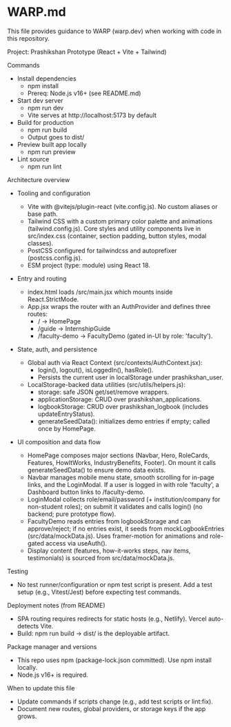 # WARP.md

This file provides guidance to WARP (warp.dev) when working with code in this repository.

Project: Prashikshan Prototype (React + Vite + Tailwind)

Commands

- Install dependencies
  - npm install
  - Prereq: Node.js v16+ (see README.md)
- Start dev server
  - npm run dev
  - Vite serves at http://localhost:5173 by default
- Build for production
  - npm run build
  - Output goes to dist/
- Preview built app locally
  - npm run preview
- Lint source
  - npm run lint

Architecture overview

- Tooling and configuration
  - Vite with @vitejs/plugin-react (vite.config.js). No custom aliases or base path.
  - Tailwind CSS with a custom primary color palette and animations (tailwind.config.js). Core styles and utility components live in src/index.css (container, section padding, button styles, modal classes).
  - PostCSS configured for tailwindcss and autoprefixer (postcss.config.js).
  - ESM project (type: module) using React 18.

- Entry and routing
  - index.html loads /src/main.jsx which mounts <App /> inside React.StrictMode.
  - App.jsx wraps the router with an AuthProvider and defines three routes:
    - / → HomePage
    - /guide → InternshipGuide
    - /faculty-demo → FacultyDemo (gated in-UI by role: 'faculty').

- State, auth, and persistence
  - Global auth via React Context (src/contexts/AuthContext.jsx):
    - login(), logout(), isLoggedIn(), hasRole().
    - Persists the current user in localStorage under prashikshan_user.
  - LocalStorage-backed data utilities (src/utils/helpers.js):
    - storage: safe JSON get/set/remove wrappers.
    - applicationStorage: CRUD over prashikshan_applications.
    - logbookStorage: CRUD over prashikshan_logbook (includes updateEntryStatus).
    - generateSeedData(): initializes demo entries if empty; called once by HomePage.

- UI composition and data flow
  - HomePage composes major sections (Navbar, Hero, RoleCards, Features, HowItWorks, IndustryBenefits, Footer). On mount it calls generateSeedData() to ensure demo data exists.
  - Navbar manages mobile menu state, smooth scrolling for in-page links, and the LoginModal. If a user is logged in with role 'faculty', a Dashboard button links to /faculty-demo.
  - LoginModal collects role/email/password (+ institution/company for non-student roles); on submit it validates and calls login() (no backend; pure prototype flow).
  - FacultyDemo reads entries from logbookStorage and can approve/reject; if no entries exist, it seeds from mockLogbookEntries (src/data/mockData.js). Uses framer-motion for animations and role-gated access via useAuth().
  - Display content (features, how-it-works steps, nav items, testimonials) is sourced from src/data/mockData.js.

Testing

- No test runner/configuration or npm test script is present. Add a test setup (e.g., Vitest/Jest) before expecting test commands.

Deployment notes (from README)

- SPA routing requires redirects for static hosts (e.g., Netlify). Vercel auto-detects Vite.
- Build: npm run build → dist/ is the deployable artifact.

Package manager and versions

- This repo uses npm (package-lock.json committed). Use npm install locally.
- Node.js v16+ is required.

When to update this file

- Update commands if scripts change (e.g., add test scripts or lint:fix).
- Document new routes, global providers, or storage keys if the app grows.
